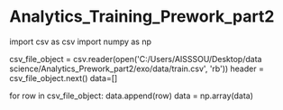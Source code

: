 # Analytics_Training_Prework_part2

import csv as csv
import numpy as np

csv_file_object = csv.reader(open('C:/Users/AISSSOU/Desktop/data science/Analytics_Prework_part2/exo/data/train.csv', 'rb')) 
header = csv_file_object.next() 
data=[] 

for row in csv_file_object:
    data.append(row)
data = np.array(data) 

